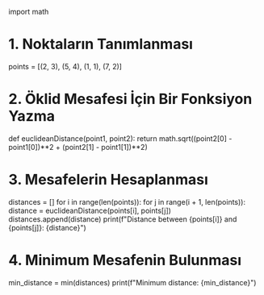
import math

# 1. Noktaların Tanımlanması
points = [(2, 3), (5, 4), (1, 1), (7, 2)]

# 2. Öklid Mesafesi İçin Bir Fonksiyon Yazma
def euclideanDistance(point1, point2):
    return math.sqrt((point2[0] - point1[0])**2 + (point2[1] - point1[1])**2)

# 3. Mesafelerin Hesaplanması
distances = []
for i in range(len(points)):
    for j in range(i + 1, len(points)):
        distance = euclideanDistance(points[i], points[j])
        distances.append(distance)
        print(f"Distance between {points[i]} and {points[j]}: {distance}")

# 4. Minimum Mesafenin Bulunması
min_distance = min(distances)
print(f"Minimum distance: {min_distance}")
